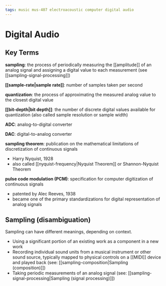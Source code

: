 ```yaml
---
tags: music mus-407 electroacoustic computer digital audio
---
```


# Digital Audio

## Key Terms

**sampling**: the process of periodically measuring the [[amplitude]] of an analog signal and assigning a digital value to each measurement (see [[sampling-signal-processing]])

**[[sample-rate|sample rate]]**: number of samples taken per second

**quantization**: the process of approximating the measured analog value to the closest digital value

**[[bit-depth|bit depth]]**: the number of discrete digital values available for quantization (also called sample resolution or sample width)

**ADC**: analog-to-digital converter

**DAC**: digital-to-analog converter

**sampling theorem**: publication on the mathematical limitations of discretization of continuous signals

- Harry Nyquist, 1928
- also called [[nyquist-frequency|Nyquist Theorem]] or Shannon-Nyquist Theorem

**pulse code modulation (PCM)**: specification for computer digitization of continuous signals

- patented by Alec Reeves, 1938
- became one of the primary standardizations for digital representation of analog signals

## Sampling (disambiguation)

Sampling can have different meanings, depending on context.

- Using a significant portion of an existing work as a component in a new work
- Recording individual sound units from a musical instrument or other sound source, typically mapped to physical controls on a [[MIDI]] device and played back (see: [[sampling-composition|Sampling (composition)]])
- Taking periodic measurements of an analog signal (see: [[sampling-signal-processing|Sampling (signal processing)]])
